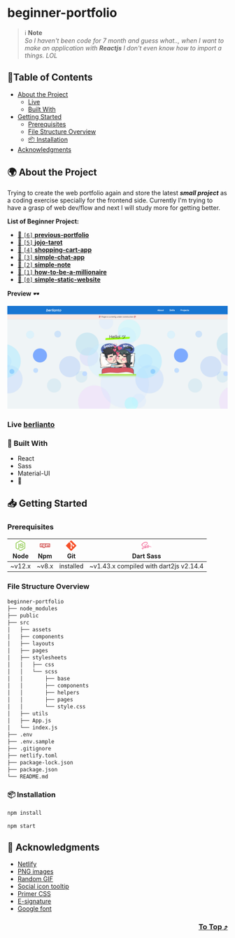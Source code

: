 # beginner-portfolio

> ℹ️ **Note**<br>
> _So I haven't been code for 7 month and guess what.., when I want to make an application with **Reactjs** I don't even know how to import a things. LOL_

## 📍Table of Contents
- [About the Project](#-about-the-project)
  - [Live](#live-berlianto)
  - [Built With](#-built-with)
- [Getting Started](#-getting-started)
  - [Prerequisites](#prerequisites)
  - [File Structure Overview](#file-structure-overview)
  - [📦 Installation](#-installation)
- [Acknowledgments](#-acknowledgments)

## 🌍 About the Project
Trying to create the web portfolio again and store the latest ***small project*** as a coding exercise specially for the frontend side. Currently I'm trying to have a grasp of web dev/flow and next I will study more for getting better.

**List of Beginner Project:**

- [🚩 `[6]` **previous-portfolio**](https://github.com/xvferdy/my-portfolio "6") 
- [🚩 `[5]` **jojo-tarot**](https://github.com/xvferdy/tarot-of-marseilles-sass "5") 
- [🚩 `[4]` **shopping-cart-app**](https://github.com/xvferdy/shopping-cart-my-ver "4") 
- [🚩 `[3]` **simple-chat-app**](https://github.com/xvferdy/simple-chat-app "3") 
- [🚩 `[2]` **simple-note**](https://github.com/xvferdy/simple-note "2") 
- [🚩 `[1]` **how-to-be-a-millionaire**](https://github.com/xvferdy/how-to-be-a-millionaire "1")
- [🚩 `[0]` **simple-static-website**](https://github.com/xvferdy/simple-static-website "0") 

**Preview** 🕶️
<p align="">
  <img src="./src/assets/readme/overview.png">
</p>

### Live [berlianto](https://berlianto.netlify.app/)
### 👀 Built With
- React
- Sass
- Material-UI
- 💙

## 📥 Getting Started
### Prerequisites
| [<img src="src/assets/readme/Nodejs.png" alt="Node" />](https://nodejs.org/en/download/)</br>Node | [<img src="src/assets/readme/Npm.png" alt="Npm" />](https://www.npmjs.com/)</br>Npm | [<img src="src/assets/readme/Git.png" alt="Git" />](https://git-scm.com/downloads)</br>Git | [<img src="src/assets/readme/Sass.png" alt="Sass" />](https://sass-lang.com/dart-sass)</br>Dart Sass
| --------- | --------- | --------- | --------- |
| ~v12.x | ~v8.x | installed | ~v1.43.x compiled with dart2js v2.14.4 |
### File Structure Overview
```
beginner-portfolio
├── node_modules
├── public
├── src
│   ├── assets
│   ├── components
│   ├── layouts
│   ├── pages
│   ├── stylesheets
│   │   ├── css
│   │   └── scss
│   │       ├── base
│   │       ├── components
│   │       ├── helpers
│   │       ├── pages
│   │       └── style.css 
│   ├── utils
│   ├── App.js
│   └── index.js
├── .env
├── .env.sample
├── .gitignore
├── netlify.toml
├── package-lock.json
├── package.json
└── README.md
```

### 📦 Installation
```
npm install
```
```
npm start
```

## 👏 Acknowledgments
- [Netlify](https://www.netlify.com/)
- [PNG images](https://www.pngfind.com/)
- [Random GIF](https://developers.giphy.com/)
- [Social icon tooltip](https://codepen.io/jonmilner/pen/bfkKF)
- [Primer CSS](https://primer.style/)
- [E-signature](https://signaturely.com/online-signature/)
- [Google font](https://fonts.google.com/)

<h3 align="right">
      <a href="#beginner-portfolio">To Top ⤴️</a>
</h3>
